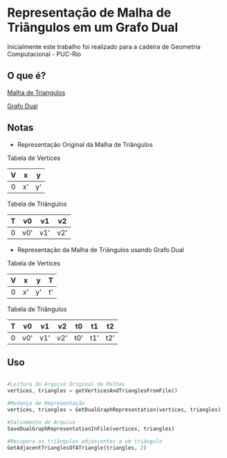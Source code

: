 # Representação de Malha de Triângulos em um Grafo Dual

Inicialmente este trabalho foi realizado para a cadeira de Geometria Computacional - PUC-Rio

## O que é?

[Malha de Triangulos](https://pt.wikipedia.org/wiki/Malha_triangular)

[Grafo Dual](https://pt.wikipedia.org/wiki/Grafo_dual)

## Notas

* Representação Original da Malha de Triângulos

Tabela de Vertices

| __V__ | x | y |
|:-:|:-:|:-:|
| 0 | x'  | y'  |

Tabela de Triângulos

| __T__ | v0 | v1 | v2|
|:-:|:-:|:-:|:-:|
| 0 | v0'  | v1'  | v2'  |

* Representação da Malha de Triângulos usando Grafo Dual

Tabela de Vertices

| __V__ |  x |  y | __T__  |
|:-:|:--:|:--:|:----:|
| 0 | x' | y' | t' |

Tabela de Triângulos

| __T__ | v0 | v1 | v2|  t0 | t1 | t2|
|:-:|:-:|:-:|:-:|:-:|:-:|:-:|
| 0 | v0'  | v1'  | v2'  |t0'  | t1'  | t2'  |

## Uso

```python

#Leitura do Arquivo Original de Malhas
vertices, triangles = getVerticesAndTrianglesFromFile()

#Mudança de Representação
vertices, triangles = GetDualGraphRepresentation(vertices, triangles)

#Salvamento do Arquivo
SaveDualGraphRepresentationInFile(vertices, triangles)

#Recupera os triângulos adjascentes a um triângulo
GetAdjacentTrianglesOfATriangle(triangles, 2)
```



